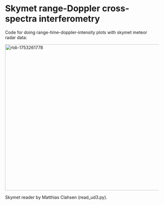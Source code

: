 # Skymet range-Doppler cross-spectra interferometry

Code for doing range-time-doppler-intensity plots with skymet meteor radar data:

<img width="640" height="480" alt="rtdi-1753261778" src="https://github.com/user-attachments/assets/fd611ca9-0abf-44b5-b1a7-785772d2cf36" />

Skymet reader by Matthias Clahsen (read_ud3.py).
